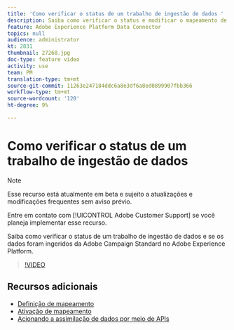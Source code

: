 ```yaml
---
title: 'Como verificar o status de um trabalho de ingestão de dados '
description: Saiba como verificar o status e modificar o mapeamento de dados.
feature: Adobe Experience Platform Data Connector
topics: null
audience: administrator
kt: 2831
thumbnail: 27268.jpg
doc-type: feature video
activity: use
team: PM
translation-type: tm+mt
source-git-commit: 11263e247184ddc6a8e3df6a8ed0899907fbb366
workflow-type: tm+mt
source-wordcount: '120'
ht-degree: 9%

---
```



# Como verificar o status de um trabalho de ingestão de dados

>[!NOTE]
>
>Esse recurso está atualmente em beta e sujeito a atualizações e modificações frequentes sem aviso prévio.
>
>Entre em contato com [!UICONTROL Adobe Customer Support] se você planeja implementar esse recurso.

Saiba como verificar o status de um trabalho de ingestão de dados e se os dados foram ingeridos da Adobe Campaign Standard no Adobe Experience Platform.

>[!VIDEO](https://video.tv.adobe.com/v/27268?quality=12)

## Recursos adicionais

* [Definição de mapeamento](https://docs.adobe.com/content/help/en/campaign-standard/using/administrating/mapping-campaign-and-aep-data/aep-mapping-definition.html)
* [Ativação de mapeamento](https://docs.adobe.com/content/help/en/campaign-standard/using/administrating/mapping-campaign-and-aep-data/aep-mapping-activation.html)
* [Acionando a assimilação de dados por meio de APIs](https://docs.adobe.com/content/help/en/campaign-standard/using/administrating/mapping-campaign-and-aep-data/aep-triggering-data-ingestion.html)
